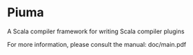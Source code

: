 Piuma
============================================

A Scala compiler framework for writing Scala compiler plugins

For more information, please consult the manual: doc/main.pdf
